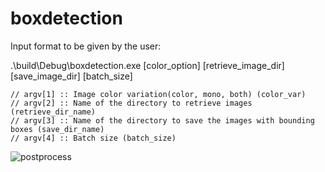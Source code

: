 # boxdetection
 
 Input format to be given by the user:
 
.\build\Debug\boxdetection.exe [color_option] [retrieve_image_dir] [save_image_dir] [batch_size]

    // argv[1] :: Image color variation(color, mono, both) (color_var)
    // argv[2] :: Name of the directory to retrieve images (retrieve_dir_name)
    // argv[3] :: Name of the directory to save the images with bounding boxes (save_dir_name)
    // argv[4] :: Batch size (batch_size)

 
![postprocess](https://user-images.githubusercontent.com/29527950/165655457-3f8ff045-460b-4012-ac20-0087194d5134.JPG)
